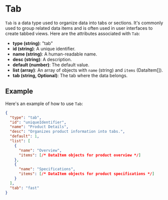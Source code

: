 # Tab

`Tab` is a data type used to organize data into tabs or sections. It's commonly used to group related data items and is often used in user interfaces to create tabbed views. Here are the attributes associated with `Tab`:

- **type (string)**: "tab"
- **id (string)**: A unique identifier.
- **name (string)**: A human-readable name.
- **desc (string)**: A description.
- **default (number)**: The default value.
- **list (array)**: An array of objects with `name` (string) and `items` (DataItem[]).
- **tab (string, Optional)**: The tab where the data belongs.

## Example

Here's an example of how to use `Tab`:

```json
{
  "type": "tab",
  "id": "uniqueIdentifier",
  "name": "Product Details",
  "desc": "Organizes product information into tabs.",
  "default": 1,
  "list": [
    {
      "name": "Overview",
      "items": [/* DataItem objects for product overview */]
    },
    {
      "name": "Specifications",
      "items": [/* DataItem objects for product specifications */]
    }
  ],
  "tab": "fast"
}
